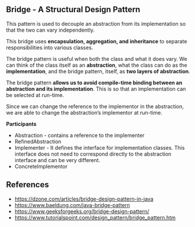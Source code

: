 ## Bridge -  A Structural Design Pattern

This pattern is used to decouple an abstraction from its implementation so that the two can vary independently.

This bridge uses **encapsulation, aggregation, and inheritance** to separate responsibilities into various classes.

The bridge pattern is useful when both the class and what it does vary. We can think of the class itself as an **abstraction**, what the class can do as the **implementation**, and the bridge pattern, itself, as **two layers of abstraction**.

The bridge pattern **allows us to avoid compile-time binding between an abstraction and its implementation**. This is so that an implementation can be selected at run-time.

Since we can change the reference to the implementor in the abstraction, we are able to change the abstraction’s implementor at run-time.

**Participants**
* Abstraction - contains a reference to the implementer 
* RefinedAbstraction
* Implementer - It defines the interface for implementation classes. This interface does not need to correspond directly to the abstraction interface and can be very different. 
* ConcreteImplementor

## References
* https://dzone.com/articles/bridge-design-pattern-in-java
* https://www.baeldung.com/java-bridge-pattern
* https://www.geeksforgeeks.org/bridge-design-pattern/
* https://www.tutorialspoint.com/design_pattern/bridge_pattern.htm
